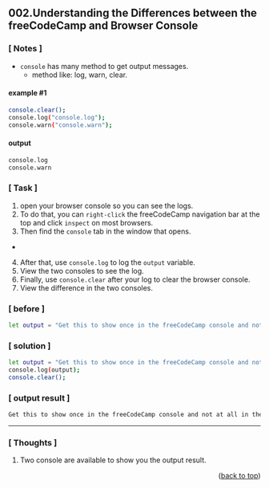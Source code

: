 <a name="topage"></a>

## 002.Understanding the Differences between the freeCodeCamp and Browser Console

### [ Notes ]
  * `console` has many method to get output messages.
      * method like: log, warn, clear.

 
#### example #1

```sh
console.clear();
console.log("console.log");
console.warn("console.warn");
```

#### output
```sh
console.log
console.warn
```

### [ Task ]
1. open your browser console so you can see the logs.
2. To do that, you can `right-click` the freeCodeCamp navigation bar at the top and click `inspect` on most browsers.
3. Then find the `console` tab in the window that opens.
  *
4. After that, use `console.log` to log the `output` variable.
5. View the two consoles to see the log.
6. Finally, use `console.clear` after your log to clear the browser console.
7. View the difference in the two consoles.

### [ before ]

```sh
let output = "Get this to show once in the freeCodeCamp console and not at all in the browser console";
```

### [ solution ]

```sh
let output = "Get this to show once in the freeCodeCamp console and not at all in the browser console";
console.log(output);
console.clear();
```

### [ output result ]

```sh
Get this to show once in the freeCodeCamp console and not at all in the browser console
```

-----

### [ Thoughts ]

  1. Two console are available to show you the output result.
  

<p align="right">(<a href="#topage">back to top</a>)</p>
<br/>
<br/>
